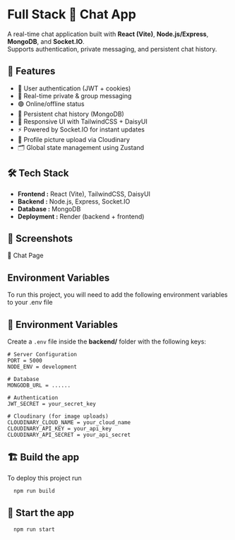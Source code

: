 
# Full Stack 💬 Chat App

A real-time chat application built with **React (Vite)**, **Node.js/Express**, **MongoDB**, and **Socket.IO**.  
Supports authentication, private messaging, and persistent chat history.


## 🚀 Features

- 🔐 User authentication (JWT + cookies)
- 👥 Real-time private & group messaging
- 🟢 Online/offline status
- 💾 Persistent chat history (MongoDB)
- 📱 Responsive UI with TailwindCSS + DaisyUI
- ⚡ Powered by Socket.IO for instant updates
- 👤 Profile picture upload via Cloudinary
- 🗂️ Global state management using Zustand


## 🛠️ Tech Stack

- **Frontend :** React (Vite), TailwindCSS, DaisyUI
- **Backend :** Node.js, Express, Socket.IO
- **Database :** MongoDB
- **Deployment :** Render (backend + frontend)


## 📸 Screenshots

💬 Chat Page

## Environment Variables

To run this project, you will need to add the following environment variables to your .env file

## 🔑 Environment Variables

Create a `.env` file inside the **backend/** folder with the following keys:

```env
# Server Configuration
PORT = 5000
NODE_ENV = development

# Database
MONGODB_URL = ......

# Authentication
JWT_SECRET = your_secret_key

# Cloudinary (for image uploads)
CLOUDINARY_CLOUD_NAME = your_cloud_name
CLOUDINARY_API_KEY = your_api_key
CLOUDINARY_API_SECRET = your_api_secret
```
## 🏗️ Build the app

To deploy this project run

```bash
  npm run build
```

## 🚀 Start the app

```bash
  npm run start
```